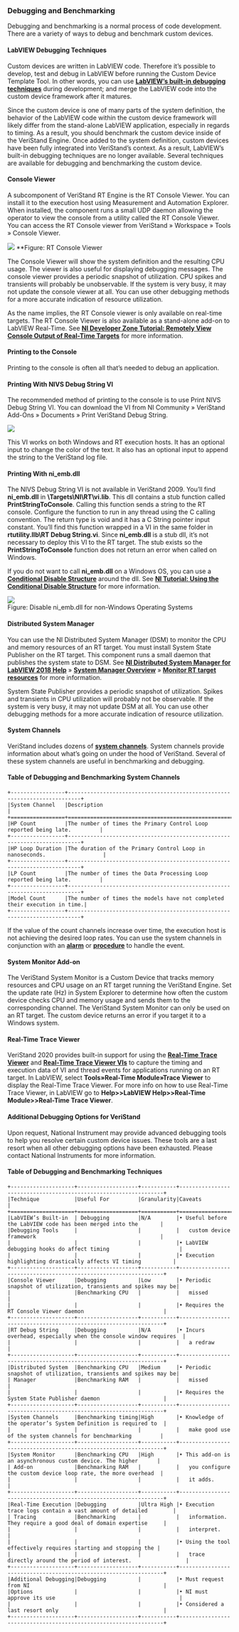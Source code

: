 ### Debugging and Benchmarking

Debugging and benchmarking is a normal process of code development. There are a variety of ways to debug and benchmark custom devices.

#### LabVIEW Debugging Techniques

Custom devices are written in LabVIEW code. Therefore it’s possible to develop, test and debug in LabVIEW before running the Custom Device Template Tool. In other words, you can use **[LabVIEW’s built-in debugging techniques](https://www.ni.com/en-us/support/documentation/supplemental/12/debugging-techniques-in-labview.html)** during development; and merge the LabVIEW code into the custom device framework after it matures.

Since the custom device is one of many parts of the system definition, the behavior of the LabVIEW code within the custom device framework will likely differ from the stand-alone LabVIEW application, especially in regards to timing. As a result, you should benchmark the custom device inside of the VeriStand Engine.
Once added to the system definition, custom devices have been fully integrated into VeriStand’s context. As a result, LabVIEW’s built-in debugging techniques are no longer available. Several techniques are available for debugging and benchmarking the custom device.
 
#### Console Viewer

A subcomponent of VeriStand RT Engine is the RT Console Viewer.
You can install it to the execution host using Measurement and Automation Explorer. When installed, the component runs a small UDP daemon allowing the operator to view the console from a utility called the RT Console Viewer. You can access the RT Console viewer from VeriStand » Workspace » Tools » Console Viewer.	

![](images/ConsoleViewer1.jpg)
**Figure: RT Console Viewer

The Console Viewer will show the system definition and the resulting CPU usage. The viewer is also useful for displaying debugging messages. The console viewer provides a periodic snapshot of utilization. CPU spikes and transients will probably be unobservable. If the system is very busy, it may not update the console viewer at all. You can use other debugging methods for a more accurate indication of resource utilization.

As the name implies, the RT Console viewer is only available on real-time targets. The RT Console Viewer is also available as a stand-alone add-on to LabVIEW Real-Time. See **[NI Developer Zone Tutorial: Remotely View Console Output of Real-Time Targets](https://knowledge.ni.com/KnowledgeArticleDetails?id=kA03q000000x4TjCAI&l=en-US)** for more information.

#### Printing to the Console
Printing to the console is often all that’s needed to debug an application.

#### Printing With NIVS Debug String VI
The recommended method of printing to the console is to use Print NIVS Debug String VI. You can download the VI from NI Community » VeriStand Add-Ons » Documents » Print VeriStand Debug String.

![](images/NIVSdebugString.jpg)

This VI works on both Windows and RT execution hosts. It has an optional input to change the color of the text. It also has an optional input to append the string to the VeriStand log file.

#### Printing With ni_emb.dll

The NIVS Debug String VI is not available in VeriStand 2009. You’ll find **ni_emb.dll** in
**<labview>\Targets\NI\RT\vi.lib**. This dll contains a stub function called **PrintStringToConsole**. Calling this function sends a string to the RT console. Configure the function to run in any thread using the C calling convention. The return type is void and it has a C String pointer input constant. You’ll find this function wrapped in a VI in the same folder in **rtutility.llb\RT Debug String.vi**. Since **ni_emb.dll** is a stub dll, it’s not necessary to deploy this VI to the RT target. The stub exists so the **PrintStringToConsole** function does not return an error when called on Windows.

If you do not want to call **ni_emb.dll** on a Windows OS, you can use a **[Conditional Disable Structure](https://zone.ni.com/reference/en-XX/help/371361R-01/glang/conditional_disable_structure/)** around the dll. See **[NI Tutorial: Using the Conditional Disable Structure](https://zone.ni.com/reference/en-XX/help/371361R-01/lvhowto/creating_cond_disable_struc/)** for more information.

![](images/Disable_ni_emb.jpg)	 
Figure: Disable ni_emb.dll for non-Windows Operating Systems

#### Distributed System Manager

You can use the NI Distributed System Manager (DSM) to monitor the CPU and memory resources of an RT target. You must install System State Publisher on the RT target. This component runs a small daemon that publishes the system state to DSM. See **[NI Distributed System Manager for LabVIEW 2018 Help](https://zone.ni.com/reference/en-XX/help/371361R-01/sysman/sysman/)** » **[System Manager Overview](https://zone.ni.com/reference/en-XX/help/372572E-01/sysman/sysman_overview/)** » **[Monitor RT target resources](https://zone.ni.com/reference/en-XX/help/372572E-01/sysman/monitoring_resources/)** for more information.

System State Publisher provides a periodic snapshot of utilization. Spikes and transients in CPU utilization will probably not be observable. If the system is very busy, it may not update DSM at all. You can use other debugging methods for a more accurate indication of resource utilization.

#### System Channels

VeriStand includes dozens of **[system channels](https://zone.ni.com/reference/en-XX/help/372846M-01/veristand/system_channels_table/)**. System channels provide information about what’s going on under the hood of VeriStand. Several of these system channels are useful in benchmarking and debugging.

#### Table of Debugging and Benchmarking System Channels

```eval_rst
+-----------------+--------------------------------------------------------------------------+
|System Channel   |Description                                                               |
+=================+==========================================================================+
|HP Count         |The number of times the Primary Control Loop reported being late.         |
+-----------------+--------------------------------------------------------------------------+
|HP Loop Duration |The duration of the Primary Control Loop in nanoseconds.                  |
+-----------------+--------------------------------------------------------------------------+
|LP Count         |The number of times the Data Processing Loop reported being late.         |
+-----------------+--------------------------------------------------------------------------+
|Model Count      |The number of times the models have not completed their execution in time.|
+-----------------+--------------------------------------------------------------------------+
```
 
If the value of the count channels increase over time, the execution host is not achieving the desired loop rates. You can use the system channels in conjunction with an **[alarm](https://zone.ni.com/reference/en-XX/help/372846M-01/veristand/add_alarms/)** or **[procedure](https://www.ni.com/documentation/en/veristand/latest/manual/add-configure-procedure/)** to handle the event.

#### System Monitor Add-on

The VeriStand System Monitor is a Custom Device that tracks memory resources and CPU usage on an RT target running the VeriStand Engine. Set the update rate (Hz) in System Explorer to determine how often the custom device checks CPU and memory usage and sends them to the corresponding channel. The VeriStand System Monitor can only be used on an RT target. The custom device returns an error if you target it to a Windows system.

#### Real-Time Trace Viewer

VeriStand 2020 provides built-in support for using the **[Real-Time Trace Viewer](https://zone.ni.com/reference/en-XX/help/370715P-01/lvtracehelp/lv_tracetoolkit_help/)** and **[Real-Time Trace Viewer VIs](https://zone.ni.com/reference/en-XX/help/370715P-01/lvtrace/tracetoolkitvis_pal/)** to capture the timing and execution data of VI and thread events for applications running on an RT target. In LabVIEW, select **Tools»Real-Time Module»Trace Viewer** to display the Real-Time Trace Viewer. For more info on how to use Real-Time Trace Viewer, in LabVIEW go to **Help>>LabVIEW Help>>Real-Time Module>>Real-Time Trace Viewer**.


#### Additional Debugging Options for VeriStand
Upon request, National Instrument may provide advanced debugging tools to help you resolve certain custom device issues. These tools are a last resort when all other debugging options have been exhausted. Please contact National Instruments for more information.
 

#### Table of Debugging and Benchmarking Techniques


```eval_rst
+--------------------+-------------------+-----------+-----------------------------------------------------------------+
|Technique           |Useful For         |Granularity|Caveats                                                          |
+====================+===================+===========+=================================================================+
|LabVIEW’s Built-in  | Debugging         |N/A        |•	Useful before the LabVIEW code has been merged into the       |
|Debugging Tools     |                   |           |   custom device framework                                       |
|                    |                   |           |•	LabVIEW debugging hooks do affect timing                      |
|                    |                   |           |•	Execution highlighting drastically affects VI timing          |
+--------------------+-------------------+-----------+-----------------------------------------------------------------+
|Console Viewer      |Debugging          |Low        |•	Periodic snapshot of utilization, transients and spikes may be|
|                    |Benchmarking CPU   |           |   missed                                                        |
|                    |                   |           |•	Requires the RT Console Viewer daemon                         |
+--------------------+-------------------+-----------+-----------------------------------------------------------------+
|RT Debug String     |Debugging          |N/A        |•	Incurs overhead, especially when the console window requires  |
|                    |                   |           |   a redraw                                                      |
+--------------------+-------------------+-----------+-----------------------------------------------------------------+
|Distributed System  |Benchmarking CPU   |Medium     |•	Periodic snapshot of utilization, transients and spikes may be|
| Manager            |Benchmarking RAM   |           |   missed                                                        |
|                    |                   |           |•	Requires the System State Publisher daemon                    |
+--------------------+-------------------+-----------+-----------------------------------------------------------------+
|System Channels     |Benchmarking timing|High       |•	Knowledge of the operator’s System Definition is required to  |
|                    |                   |           |   make good use of the system channels for benchmarking         |
+--------------------+-------------------+-----------+-----------------------------------------------------------------+
|System Monitor      |Benchmarking CPU   |High       |•	This add-on is an asynchronous custom device. The higher      |
| Add-on             |Benchmarking RAM   |           |   you configure the custom device loop rate, the more overhead  |
|                    |                   |           |   it adds.                                                      |
+--------------------+-------------------+-----------+-----------------------------------------------------------------+
|Real-Time Execution |Debugging          |Ultra High |•	Execution trace logs contain a vast amount of detailed        |
| Tracing            |Benchmarking       |           |   information. They require a good deal of domain expertise     |
|                    |                   |           |   interpret.                                                    |
|                    |                   |           |•	Using the tool effectively requires starting and stopping the |
|                    |                   |           |   trace directly around the period of interest.                 |
+--------------------+-------------------+-----------+-----------------------------------------------------------------+
|Additional Debugging|Debugging          |           |•	Must request from NI                                          |
|Options             |                   |           |•	NI must approve its use                                       |
|                    |                   |           |•	Considered a last resort only                                 |
+--------------------+-------------------+-----------+-----------------------------------------------------------------+
```


